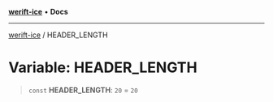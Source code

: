 [**werift-ice**](../README.md) • **Docs**

***

[werift-ice](../globals.md) / HEADER\_LENGTH

# Variable: HEADER\_LENGTH

> `const` **HEADER\_LENGTH**: `20` = `20`
